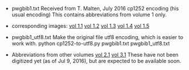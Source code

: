 
*  pwgbib1.txt
Received from T. Malten, July 2016
cp1252  encoding (his usual encoding)
This contains abbreviations from volume 1 only.

* corresponding images:
[vol 1.1](http://www.sanskrit-lexicon.uni-koeln.de/scans/csldoc_images/pwg1-0000--06.png)
[vol 1.2](http://www.sanskrit-lexicon.uni-koeln.de/scans/csldoc_images/pwg1-0000--08.png)
[vol 1.3](http://www.sanskrit-lexicon.uni-koeln.de/scans/csldoc/_images/pwg1-0000--09.png)
[vol 1.4](http://www.sanskrit-lexicon.uni-koeln.de/scans/csldoc/_images/pwg1-0000--10.png)
[vol 1.5](http://www.sanskrit-lexicon.uni-koeln.de/scans/csldoc/_images/pwg1-0000--11.png)

* pwgbib1_utf8.txt
Make the original file utf8 encoding, which is easier to work with.
python cp1252-to-utf8.py  pwgbib1.txt pwgbib1_utf8.txt

* Abbreviations from other volumes
[vol 2.1](http://www.sanskrit-lexicon.uni-koeln.de/scans/csldoc/_images/pwg2-0000--05.png)
[vol 3.1](http://www.sanskrit-lexicon.uni-koeln.de/scans/csldoc/_images/pwg3-0000--03.png)
These have not been digitized yet (as of Jul 9, 2016), but are expected to be
available soon.
